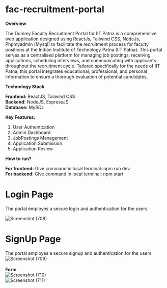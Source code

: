 # **fac-recruitment-portal**

**Overview** <br/>

The Dummy Faculty Recruitment Portal for IIT Patna is a comprehensive web application designed using ReactJs, Tailwind CSS, NodeJs, Phpmyadmin (Mysql) to facilitate the recruitment process for faculty positions at the Indian Institute of Technology Patna (IIT Patna). This portal serves as a centralised platform for managing job postings, receiving applications, scheduling interviews, and communicating with applicants throughout the recruitment cycle. Tailored specifically for the needs of IIT Patna, this portal integrates educational, professional, and personal information to ensure a thorough evaluation of potential candidates.

**Technology Stack** <br/>

**Frontend:** ReactJS, Tailwind CSS <br/>
**Backend:** NodeJS, ExpressJS <br/>
**Database:** MySQL <br/>

**Key Features:** <br/>

1. User Authentication
2. Admin Dashboard
3. JobPostings Management
4. Application Submission
5. Application Review

**How to run?** <br/>

**For frontend:** Give command in local terminal: npm run dev <br/>
**For backend**: Give command in local terminal: npm start <br/>

# **Login Page** <br/>
The portal employes a secure login and authentication for the users

![Screenshot (708)](https://github.com/user-attachments/assets/443d1e55-1561-4db8-bb11-07b6f1985150)
<br/>
# **SignUp Page** <br/>
The portal employes a secure signup and authentication for the users
![Screenshot (709)](https://github.com/user-attachments/assets/ad97c9dc-cf3c-4f5f-b7d5-1bcdf8fa6f5d)
<br/>
<br/>
**Form** <br/>
![Screenshot (710)](https://github.com/user-attachments/assets/ca590c03-c7d5-4ecc-b654-c472a0ed08ba)
<br/>
![Screenshot (711)](https://github.com/user-attachments/assets/78c771c5-4171-4d35-a782-a596fef24d4a)
<br/>


